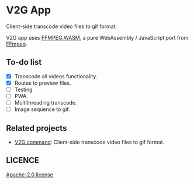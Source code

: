 # V2G App

Client-side transcode video files to gif format.

V2G app uses [FFMPEG.WASM](https://github.com/ffmpegwasm/ffmpeg.wasm#readme), a pure WebAssembly / JavaScript port from [FFmpeg](https://ffmpeg.org).

## To-do list
- [X] Transcode all videos functionality.
- [X] Routes to preview files.
- [ ] Testing
- [ ] PWA.
- [ ] Multithreading transcode.
- [ ] Image sequence to gif.

## Related projects
* [V2G command](https://github.com/ferdinandalexa/v2g-command): Client-side transcode video files to gif format.

## LICENCE
[Apache-2.0 license](LICENSE)
